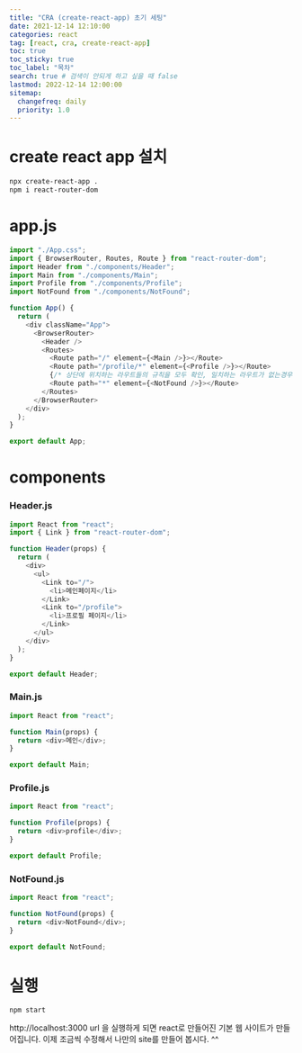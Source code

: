 ```yaml
---
title: "CRA (create-react-app) 초기 세팅"
date: 2021-12-14 12:10:00
categories: react
tag: [react, cra, create-react-app]
toc: true
toc_sticky: true
toc_label: "목차"
search: true # 검색이 안되게 하고 싶을 때 false
lastmod: 2022-12-14 12:00:00
sitemap:
  changefreq: daily
  priority: 1.0
---
```


# create react app 설치

```bash
npx create-react-app .
npm i react-router-dom
```

# app.js

```js
import "./App.css";
import { BrowserRouter, Routes, Route } from "react-router-dom";
import Header from "./components/Header";
import Main from "./components/Main";
import Profile from "./components/Profile";
import NotFound from "./components/NotFound";

function App() {
  return (
    <div className="App">
      <BrowserRouter>
        <Header />
        <Routes>
          <Route path="/" element={<Main />}></Route>
          <Route path="/profile/*" element={<Profile />}></Route>
          {/* 상단에 위치하는 라우트들의 규칙을 모두 확인, 일치하는 라우트가 없는경우 처리 */}
          <Route path="*" element={<NotFound />}></Route>
        </Routes>
      </BrowserRouter>
    </div>
  );
}

export default App;
```

# components

### Header.js

```js
import React from "react";
import { Link } from "react-router-dom";

function Header(props) {
  return (
    <div>
      <ul>
        <Link to="/">
          <li>메인페이지</li>
        </Link>
        <Link to="/profile">
          <li>프로필 페이지</li>
        </Link>
      </ul>
    </div>
  );
}

export default Header;
```

### Main.js

```js
import React from "react";

function Main(props) {
  return <div>메인</div>;
}

export default Main;
```

### Profile.js

```js
import React from "react";

function Profile(props) {
  return <div>profile</div>;
}

export default Profile;
```

### NotFound.js

```js
import React from "react";

function NotFound(props) {
  return <div>NotFound</div>;
}

export default NotFound;
```

# 실행

```
npm start
```

http://localhost:3000 url 을 실행하게 되면 react로 만들어진 기본 웹 사이트가 만들어집니다.
이제 조금씩 수정해서 나만의 site를 만들어 봅시다. ^^
